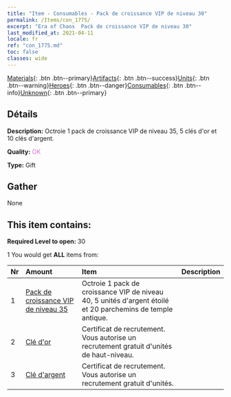 ```yaml
---
title: "Item - Consumables - Pack de croissance VIP de niveau 30"
permalink: /Items/con_1775/
excerpt: "Era of Chaos  Pack de croissance VIP de niveau 30"
last_modified_at: 2021-04-11
locale: fr
ref: "con_1775.md"
toc: false
classes: wide
---
```

 [Materials](/fr/Items/){: .btn .btn--primary}[Artifacts](/fr/Items/Artifacts/){: .btn .btn--success}[Units](/fr/Items/Units/){: .btn .btn--warning}[Heroes](/fr/Items/Heroes/){: .btn .btn--danger}[Consumables](/fr/Items/Consumables/){: .btn .btn--info}[Unknown](/fr/Items/Unknown/){: .btn .btn--primary}

## Détails
 **Description:** Octroie 1 pack de croissance VIP de niveau 35, 5 clés d'or et 10 clés d'argent.

 **Quality:** <span style="color: #DA70D6">OK</span>

 **Type:** Gift

## Gather

  None

## This item contains:

 **Required Level to open:** 30

 1 You would get **ALL** items  from:

  | Nr | Amount |     Item    | Description |
  |:---|:-------|:------------|:-----------:|
  | 1 | [Pack de croissance VIP de niveau 35](/fr/Items/con_1776/) | Octroie 1 pack de croissance VIP de niveau 40, 5 unités d'argent étoilé et 20 parchemins de temple antique. | 
  | 2 | [Clé d'or](/fr/Items/con_783/) | Certificat de recrutement. Vous autorise un recrutement gratuit d'unités de haut-niveau. | 
  | 3 | [Clé d'argent](/fr/Items/con_693/) | Certificat de recrutement. Vous autorise un recrutement gratuit d'unités. | 
